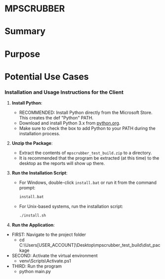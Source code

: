 # MPSCRUBBER

# Summary

# Purpose

# Potential Use Cases

### Installation and Usage Instructions for the Client

1. **Install Python**:
   - RECOMMENDED: Install Python directly from the Microsoft Store.
     This creates the def "Python" PATH.
   - Download and install Python 3.x from [python.org](https://www.python.org/downloads/).
   - Make sure to check the box to add Python to your PATH during the installation process.

2. **Unzip the Package**:
   - Extract the contents of `mpscrubber_test_build.zip` to a directory.
   - It is recommended that the program be extracted (at this time) to 
     the desktop as the reports will show up there.

3. **Run the Installation Script**:
   - For Windows, double-click `install.bat` or run it from the command prompt:
     ```bat
     install.bat
     ```
   - For Unix-based systems, run the installation script:
     ```sh
     ./install.sh
     ```

4. **Run the Application**:
- FIRST: Navigate to the project folder
   - cd C:\Users\[USER_ACCOUNT]\Desktop\mpscrubber_test_build\dist_package
- SECOND: Activate the virtual environment
   - venv\Scripts\Activate.ps1
- THIRD: Run the program
   - python main.py